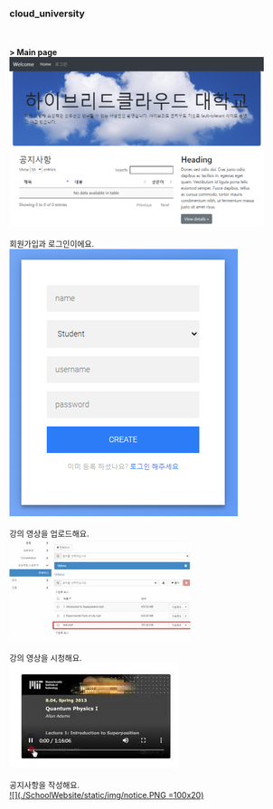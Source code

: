 ### **cloud_university**
<br><br>
**> Main page<br>**
<img src="./SchoolWebsite/static/img/main.png" width="450px" height="300px"></img><br><br>
회원가입과 로그인이에요.<br>
[![](./SchoolWebsite/static/img/sign_up.PNG)](https://youtu.be/87xEKnryBCw)
<br><br>
강의 영상을 업로드해요.<br>
[![](./SchoolWebsite/static/img/upload_video.jpg)](https://youtu.be/bdRQBZx2Pig)
<br><br>
강의 영상을 시청해요.<br>
[![](./SchoolWebsite/static/img/show_video.PNG)](https://youtu.be/DcAHcJwkCEo)
<br><br>
공지사항을 작성해요.<br>
[![](./SchoolWebsite/static/img/notice.PNG =100x20)](https://youtu.be/gV-IT__gimw)
<br><br>